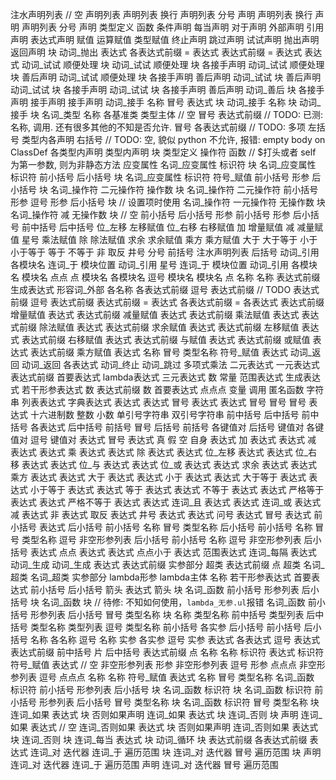 注水声明列表
// 空
声明列表
声明列表 换行
声明列表 分号
声明
声明列表 换行 声明
声明列表 分号 声明
类型定义
函数
条件声明
每当声明
对于声明
外部声明
引用声明
表达式声明
赋值
运算赋值
类型赋值
终止声明
跳过声明
试试声明
抛出声明
返回声明
块
动词_抛出 表达式
各表达式前缀 = 表达式
表达式前缀 = 表达式
表达式
动词_试试 顺便处理 块
动词_试试 顺便处理 块 各接手声明
动词_试试 顺便处理 块 善后声明
动词_试试 顺便处理 块 各接手声明 善后声明
动词_试试 块 善后声明
动词_试试 块 各接手声明
动词_试试 块 各接手声明 善后声明
动词_善后 块
各接手声明 接手声明
接手声明
动词_接手 名称 冒号 表达式 块
动词_接手 名称 块
动词_接手 块
名词_类型 名称 各基准类 类型主体
// 空
冒号 表达式前缀    // TODO: 已测: 名称, 调用. 还有很多其他的不知是否允许.
冒号 各表达式前缀  // TODO: 多项
左括号 类型内各声明 右括号
// TODO: 空, 貌似 python 不允许, 报错: empty body on ClassDef
各类型内声明 类型内声明
块
类型定义
操作符
函数  // $打头或者 self 为第一参数, 则为非静态方法
应变属性
名词_应变属性 标识符 块
名词_应变属性 标识符 前小括号 后小括号 块
名词_应变属性 标识符 符号_赋值 前小括号 形参 后小括号 块
名词_操作符 二元操作符 操作数 块
名词_操作符 二元操作符 前小括号 形参 逗号 形参 后小括号 块  // 设置项时使用
名词_操作符 一元操作符 无操作数 块
名词_操作符 减 无操作数 块 
// 空
前小括号 后小括号
形参
前小括号 形参 后小括号
前中括号 后中括号
位_左移
左移赋值
位_右移
右移赋值
加
增量赋值
减
减量赋值
星号
乘法赋值
除
除法赋值
求余
求余赋值
乘方
乘方赋值
大于
大于等于
小于
小于等于
等于
不等于
非
取反
井号
分号
前括号 注水声明列表 后括号
动词_引用 各模块名 连词_于 模块位置
动词_引用 星号 连词_于 模块位置
动词_引用 各模块名
模块名
点点
点
模块名
各模块名 逗号 模块名
模块名 点 名称
名称
表达式前缀
生成表达式
形容词_外部 各名称
各表达式前缀 逗号 表达式前缀 // TODO
表达式前缀 逗号 表达式前缀
表达式前缀 = 表达式
各表达式前缀 = 各表达式
表达式前缀 增量赋值 表达式
表达式前缀 减量赋值 表达式
表达式前缀 乘法赋值 表达式
表达式前缀 除法赋值 表达式
表达式前缀 求余赋值 表达式
表达式前缀 左移赋值 表达式
表达式前缀 右移赋值 表达式
表达式前缀 与赋值 表达式
表达式前缀 或赋值 表达式
表达式前缀 乘方赋值 表达式
名称 冒号 类型名称 符号_赋值 表达式
动词_返回
动词_返回 各表达式
动词_终止
动词_跳过
多项式乘法
二元表达式
一元表达式
表达式前缀
首要表达式
lambda表达式
三元表达式
数
常量
范围表达式
生成表达式
若干形参表达式
数 表达式前缀
数 首要表达式
点点点
变量
调用
匿名函数
字符串
列表表达式
字典表达式
表达式
表达式 冒号 表达式
表达式 冒号
冒号
冒号 表达式
十六进制数 
整数
小数
单引号字符串
双引号字符串
前中括号 后中括号
前中括号 各表达式 后中括号
前括号 冒号 后括号
前括号 各键值对 后括号
键值对
各键值对 逗号 键值对
表达式 冒号 表达式
真
假
空
自身
表达式 加 表达式
表达式 减 表达式
表达式 乘 表达式
表达式 除 表达式
表达式 位_左移 表达式
表达式 位_右移 表达式
表达式 位_与 表达式
表达式 位_或 表达式
表达式 求余 表达式
表达式 乘方 表达式
表达式 大于 表达式
表达式 小于 表达式
表达式 大于等于 表达式
表达式 小于等于 表达式
表达式 等于 表达式
表达式 不等于 表达式
表达式 严格等于 表达式
表达式 严格不等于 表达式
表达式 连词_且 表达式
表达式 连词_或 表达式
减 表达式
非 表达式
取反 表达式
井号 表达式
表达式 问号 表达式 冒号 表达式
前小括号 表达式 后小括号
前小括号 名称 冒号 类型名称 后小括号
前小括号 名称 冒号 类型名称 逗号 非空形参列表 后小括号
前小括号 名称 逗号 非空形参列表 后小括号
表达式 点点 表达式
表达式 点点小于 表达式
范围表达式 连词_每隔 表达式
动词_生成
动词_生成 表达式
表达式前缀 实参部分
超类
表达式前缀 点 超类
名词_超类
名词_超类 实参部分
lambda形参 lambda主体
名称
若干形参表达式
首要表达式
前小括号 后小括号
箭头 表达式
箭头 块
名词_函数 前小括号 形参列表 后小括号 块
名词_函数 块 // 待修: 不知如何使用，`lambda_无参.ul`报错
名词_函数 前小括号 形参列表 后小括号 冒号 类型名称 块
名称
类型名称 前中括号 类型列表 后中括号
类型名称
类型列表 逗号 类型名称
前小括号 各实参 后小括号
前小括号 后小括号
名称
各名称 逗号 名称
实参
各实参 逗号 实参
表达式
各表达式 逗号 表达式
表达式前缀 前中括号 片 后中括号
表达式前缀 点 名称
名称
标识符
表达式
标识符 符号_赋值 表达式
// 空
非空形参列表
形参
非空形参列表 逗号 形参
点点点
非空形参列表 逗号 点点点
名称
名称 符号_赋值 表达式
名称 冒号 类型名称
名词_函数 标识符 前小括号 形参列表 后小括号 块
名词_函数 标识符 块
名词_函数 标识符 前小括号 形参列表 后小括号 冒号 类型名称 块
名词_函数 标识符 冒号 类型名称 块
连词_如果 表达式 块 否则如果声明
连词_如果 表达式 块 连词_否则 块
声明 连词_如果 表达式
// 空
连词_否则如果 表达式 块 否则如果声明
连词_否则如果 表达式 块 连词_否则 块
连词_每当 表达式 块
动词_循环 块
表达式前缀
各表达式前缀
表达式
连词_对 迭代器 连词_于 遍历范围 块
连词_对 迭代器 冒号 遍历范围 块
声明 连词_对 迭代器 连词_于 遍历范围
声明 连词_对 迭代器 冒号 遍历范围